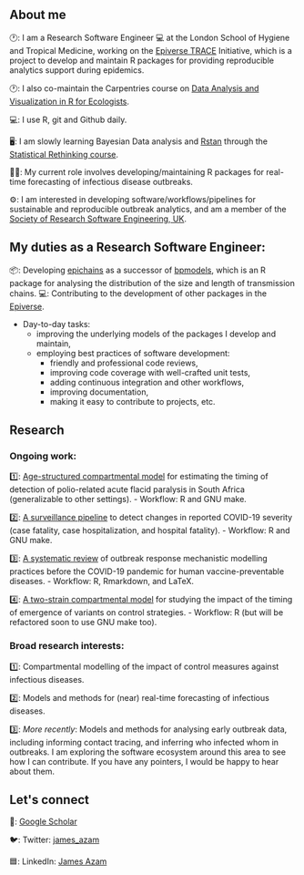 ## About me

🕐: I am a Research Software Engineer :computer: at the London School of Hygiene and Tropical 
Medicine, working on the [Epiverse TRACE](https://github.com/epiverse-trace) Initiative, 
which is a project to develop and maintain R packages for providing reproducible analytics 
support during epidemics. 

🕐: I also co-maintain the Carpentries course on [Data Analysis and Visualization in R for Ecologists](https://github.com/datacarpentry/R-ecology-lesson).

💻: I use R, git and Github daily.

🖥️: I am slowly learning Bayesian Data analysis and [Rstan](https://mc-stan.org/users/interfaces/rstan) through 
the [Statistical Rethinking course](https://www.youtube.com/playlist?list=PLDcUM9US4XdPz-KxHM4XHt7uUVGWWVSus).

👨‍💼: My current role involves developing/maintaining R packages for real-time forecasting of 
infectious disease outbreaks. 

⚙️: I am interested in developing software/workflows/pipelines for sustainable and reproducible outbreak analytics, 
and am a member of the [Society of Research Software Engineering, UK](https://society-rse.org/). 

## My duties as a Research Software Engineer:

📦: Developing [epichains]("https://github.com/epiverse-trace/epichains") as a successor of [bpmodels]("https://github.com/epiverse-trace/bpmodels"), which is an 
R package for analysing the distribution of the size and length of transmission chains. 
💻: Contributing to the development of other packages in the [Epiverse]("https://github.com/epiverse-trace/").

* Day-to-day tasks: 
    - improving the underlying models of the packages I develop and maintain,  
    - employing best practices of software development:
       - friendly and professional code reviews,
       - improving code coverage with well-crafted unit tests,
       - adding continuous integration and other workflows,
       - improving documentation, 
       - making it easy to contribute to projects, etc.   

## Research

### Ongoing work:

1️⃣: [Age-structured compartmental model](https://github.com/SACEMA/sa-polio-model) for 
estimating the timing of detection of polio-related acute flacid paralysis in South 
Africa (generalizable to other settings).
    - Workflow: R and GNU make.
    
2️⃣: [A surveillance pipeline](https://github.com/SACEMA/severity-monitoring) to detect 
changes in reported COVID-19 severity (case fatality, case hospitalization, and 
hospital fatality).
    - Workflow: R and GNU make.
    
3️⃣: [A systematic review](https://github.com/jamesmbaazam/orv_modelling_review_epidemics) 
of outbreak response mechanistic modelling practices before the COVID-19 pandemic for 
human vaccine-preventable diseases.
    - Workflow: R, Rmarkdown, and LaTeX.
    
4️⃣: [A two-strain compartmental model](https://github.com/jamesmbaazam/two_strain_orv_model) 
for studying the impact of the timing of emergence of variants on control strategies.
    - Workflow: R (but will be refactored soon to use GNU make too).

### Broad research interests:

1️⃣: Compartmental modelling of the impact of control measures against 
infectious diseases. 

2️⃣: Models and methods for (near) real-time forecasting of infectious diseases. 

3️⃣: _More recently_: Models and methods for analysing early outbreak data, including 
informing contact tracing, and inferring who infected whom in outbreaks. I am exploring the software 
ecosystem around this area to see how I can contribute. If you have any pointers, I would be 
happy to hear about them.

## Let's connect

📃: [Google Scholar](https://scholar.google.co.za/citations?user=IxRpXp8AAAAJ&hl=en)

🐦: Twitter: [james_azam](https://twitter.com/james_azam)

🟦: LinkedIn: [James Azam](https://www.linkedin.com/in/james-azam-phd-6b5b00176/)


